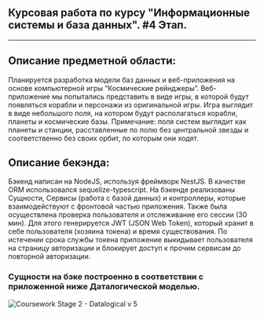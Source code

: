## Курсовая работа по курсу "Информационные системы и база данных". #4 Этап.


---

## Описание предметной области:


Планируется разработка модели баз данных и веб-приложения на основе компьютерной игры “Космические рейнджеры”.
Веб-приложение мы попытались представить в виде игры, в которой будут появляться корабли и персонажи из оригинальной игры. Игра выглядит в виде небольшого поля, на котором будут располагаться корабли, планеты и космические базы.
Примечание: поля систем выглядит как планеты и станции, расставленные по полю без центральной звезды и соответственно без своих орбит, по которым они ходят. 


## Описание бекэнда: 


Бэкенд написан на NodeJS, используя фреймворк NestJS. В качестве ORM использовался sequelize-typescript. 
На бэкенде реализованы Сущности, Сервисы (работа с базой данных) и контроллеры, которые взаимодействуют с фронтовой частью приложения. Также была осуществлена проверка пользователя и отслеживание его сессии (30 мин). Для этого генерируется JWT (JSON Web Token), который хранит в себе пользователя (хозяина токена) и время существования. По истечении срока службы токена приложение выкидывает пользователя на страницу авторизации и блокирует доступ к прочим сервисам до повторной авторизации.



### Сущности на бэке построенно в соответствии с приложенной ниже Даталогической моделью.


  ![Coursework  Stage 2 - Datalogical v 5](https://user-images.githubusercontent.com/64485121/150181827-36db3ecb-d460-4f72-a348-29a79f367a24.png)
